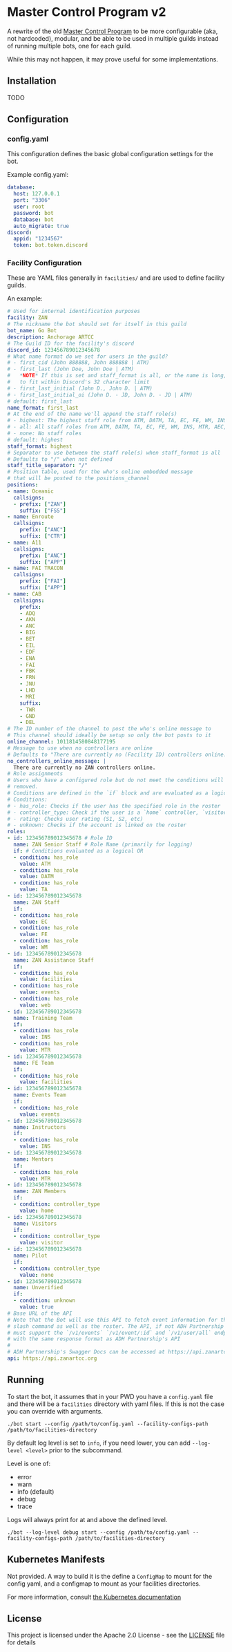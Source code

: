 # Master Control Program v2

A rewrite of the old [Master Control Program](https://github.com/adh-partnership/bot)
to be more configurable (aka, not hardcoded), modular, and be able to be used in multiple
guilds instead of running multiple bots, one for each guild.

While this may not happen, it may prove useful for some implementations.

## Installation

TODO

## Configuration

### config.yaml

This configuration defines the basic global configuration settings for the bot.

Example config.yaml:

```yaml
database:
  host: 127.0.0.1
  port: "3306"
  user: root
  password: bot
  database: bot
  auto_migrate: true
discord:
  appid: "1234567"
  token: bot.token.discord
```

### Facility Configuration

These are YAML files generally in `facilities/` and are used to define facility guilds.

An example:

```yaml
# Used for internal identification purposes
facility: ZAN
# The nickname the bot should set for itself in this guild
bot_name: Go Bot
description: Anchorage ARTCC
# The Guild ID for the facility's discord
discord_id: 123456789012345678
# What name format do we set for users in the guild?
# - first_cid (John 888888, John 888888 | ATM)
# - first_last (John Doe, John Doe | ATM)
#   *NOTE* If this is set and staff_format is all, or the name is long, that user's last name will be truncated to last initial
#   to fit within Discord's 32 character limit
# - first_last_initial (John D., John D. | ATM)
# - first_last_initial_oi (John D. - JD, John D. - JD | ATM)
# default: first_last
name_format: first_last
# At the end of the name we'll append the staff role(s)
# - highest: The highest staff role from ATM, DATM, TA, EC, FE, WM, INS, MTR, AEC, AFE, AWM
# - all: All staff roles from ATM, DATM, TA, EC, FE, WM, INS, MTR, AEC, AFE, AWM separated by the defined seperator
# - none: No staff roles
# default: highest
staff_format: highest
# Separator to use between the staff role(s) when staff_format is all
# Defaults to "/" when not defined
staff_title_separator: "/"
# Position table, used for the who's online embedded message
# that will be posted to the positions_channel
positions:
- name: Oceanic
  callsigns:
  - prefix: ["ZAN"]
    suffix: ["FSS"]
- name: Enroute
  callsigns:
    prefix: ["ANC"]
    suffix: ["CTR"]
- name: A11
  callsigns:
    prefix: ["ANC"]
    suffix: ["APP"]
- name: FAI TRACON
  callsigns:
    prefix: ["FAI"]
    suffix: ["APP"]
- name: CAB
  callsigns:
    prefix:
    - ADQ
    - AKN
    - ANC
    - BIG
    - BET
    - EIL
    - EDF
    - ENA
    - FAI
    - FBK
    - FRN
    - JNU
    - LHD
    - MRI
    suffix:
    - TWR
    - GND
    - DEL
# The ID number of the channel to post the who's online message to
# This channel should ideally be setup so only the bot posts to it
online_channel: 1011814580848177195
# Message to use when no controllers are online
# Defaults to "There are currently no (Facility ID) controllers online."
no_controllers_online_message: |
  There are currently no ZAN controllers online.
# Role assignments
# Users who have a configured role but do not meet the conditions will have the role
# removed.
# Conditions are defined in the `if` block and are evaluated as a logical OR.
# Conditions:
# - has_role: Checks if the user has the specified role in the roster
# - controller_type: Check if the user is a `home` controller, `visitor` controller, or `none`
# - rating: Checks user rating (S1, S2, etc)
# - unknown: Checks if the account is linked on the roster
roles:
- id: 123456789012345678 # Role ID
  name: ZAN Senior Staff # Role Name (primarily for logging)
  if: # Conditions evaluated as a logical OR
  - condition: has_role
    value: ATM
  - condition: has_role
    value: DATM
  - condition: has_role
    value: TA
- id: 123456789012345678
  name: ZAN Staff
  if:
  - condition: has_role
    value: EC
  - condition: has_role
    value: FE
  - condition: has_role
    value: WM
- id: 123456789012345678
  name: ZAN Assistance Staff
  if:
  - condition: has_role
    value: facilities
  - condition: has_role
    value: events
  - condition: has_role
    value: web
- id: 123456789012345678
  name: Training Team
  if:
  - condition: has_role
    value: INS
  - condition: has_role
    value: MTR
- id: 123456789012345678
  name: FE Team
  if:
  - condition: has_role
    value: facilities
- id: 123456789012345678
  name: Events Team
  if:
  - condition: has_role
    value: events
- id: 123456789012345678
  name: Instructors
  if:
  - condition: has_role
    value: INS
- id: 123456789012345678
  name: Mentors
  if:
  - condition: has_role
    value: MTR
- id: 123456789012345678
  name: ZAN Members
  if:
  - condition: controller_type
    value: home
- id: 123456789012345678
  name: Visitors
  if:
  - condition: controller_type
    value: visitor
- id: 123456789012345678
  name: Pilot
  if:
  - condition: controller_type
    value: none
- id: 123456789012345678
  name: Unverified
  if:
  - condition: unknown
    value: true
# Base URL of the API
# Note that the Bot will use this API to fetch event information for the /event
# slash command as well as the roster. The API, if not ADH Partnership's API
# must support the `/v1/events` `/v1/event/:id` and `/v1/user/all` endpoints
# with the same response format as ADH Partnership's API
#
# ADH Partnership's Swagger Docs can be accessed at https://api.zanartcc.org
api: https://api.zanartcc.org
```

## Running

To start the bot, it assumes that in your PWD you have a `config.yaml` file and there will be a `facilities` directory with yaml files. If this is not the case
you can override with arguments.

```shell
./bot start --config /path/to/config.yaml --facility-configs-path /path/to/facilities-directory
```

By default log level is set to `info`, if you need lower, you can add `--log-level <level>` prior to the subcommand.

Level is one of:

- error
- warn
- info (default)
- debug
- trace

Logs will always print for at and above the defined level.

```shell
./bot --log-level debug start --config /path/to/config.yaml --facility-configs-path /path/to/facilities-directory
```

## Kubernetes Manifests

Not provided. A way to build it is the define a `ConfigMap` to mount for the config yaml, and a configmap to mount as your facilities directories.

For more information, consult [the Kubernetes documentation](https://kubernetes.io/docs/tasks/configure-pod-container/configure-pod-configmap/)

## License

This project is licensed under the Apache 2.0 License - see the [LICENSE](LICENSE) file for details

